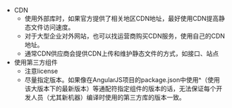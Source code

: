 * CDN
    * 使用外部库时，如果官方提供了相关地区CDN地址，最好使用CDN提高静态文件访问速度。
    * 对于大型企业对外网站，也可以找运营商购买CDN服务，使用自己的CDN地址。
    * 通常CDN供应商会提供CDN上传和维护静态文件的方式，如接口、站点
* 使用第三方组件
    * 注意license
    * 尽量指定版本。如果像在AngularJS项目的package.json中使用^（使用该大版本下的最新版本）等通配符指定组件的版本的话，无法保证每个开发人员（尤其新机器）编译时使用的第三方库的版本一致。
